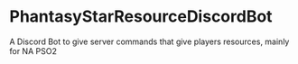 # PhantasyStarResourceDiscordBot
A Discord Bot to give server commands that give players resources, mainly for NA PSO2
